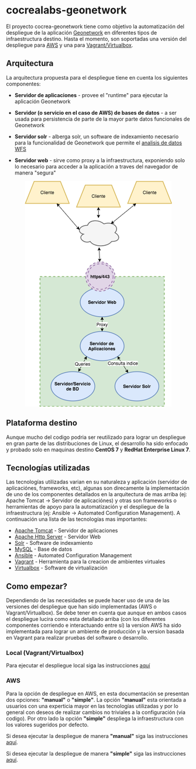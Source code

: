 # cocrealabs-geonetwork

El proyecto cocrea-geonetwork tiene como objetivo la automatización del despliegue de la aplicación [Geonetwork](http://geonetwork-opensource.org/) en diferentes tipos de infraestructura destino. Hasta el momento, son soportadas una versión del despliegue para [AWS](https://aws.amazon.com/) y una para [Vagrant/Virtualbox](https://www.vagrantup.com/docs/index.html).

## Arquitectura

La arquitectura propuesta para el despliegue tiene en cuenta los siguientes componentes:

* __Servidor de aplicaciones__ - provee el "runtime" para ejecutar la aplicación Geonetwork

* __Servidor (o servicio en el caso de AWS) de bases de datos__ - a ser usada para persistencia de parte de la mayor parte datos funcionales de Geonetwork

* __Servidor solr__ - alberga solr, un software de indexamiento necesario para la funcionalidad de Geonetwork que permite el [analisis de datos WFS](http://geonetwork-opensource.org/manuals/3.0.5/eng/users/user-guide/analyzing/data.html#analyzing-data)

* __Servidor web__ - sirve como proxy a la infraestructura, exponiendo solo lo necesario para acceder a la aplicación a traves del navegador de manera "segura"

<div style="text-align:center"><img src ="doc/img/infra_general.png" /></div>

## Plataforma destino

Aunque mucho del codigo podria ser reutilizado para lograr un despliegue en gran parte de las distribuciones de Linux, el desarrollo ha sido enfocado y probado solo en maquinas destino __CentOS 7__ y __RedHat Enterprise Linux 7__.

## Tecnologías utilizadas

Las tecnologías utilizadas varian en su naturaleza y aplicación (servidor de aplicaciónes, frameworks, etc), algunas son direcamente la implementación de uno de los componentes detallados en la arquitectura de mas arriba (ej: Apache Tomcat -> Servidor de aplicaciónes) y otras son frameworks o herramientas de apoyo para la automatización y el despliegue de la infraestructura (ej: Ansible -> Automated Configuration Management). A continuación una lista de las tecnologías mas importantes:

* [Apache Tomcat](https://tomcat.apache.org/) - Servidor de aplicaciones
* [Apache Http Server](https://httpd.apache.org/) - Servidor Web
* [Solr](http://lucene.apache.org/solr/) - Software de indexamiento
* [MySQL](https://www.mysql.com/) - Base de datos
* [Ansible](https://www.ansible.com/) - Automated Configuration Management
* [Vagrant](https://www.vagrantup.com/intro/index.html) - Herramienta para la creacion de ambientes virtuales
* [Virtualbox](https://www.virtualbox.org/wiki/Downloads) - Software de virtualización

## Como empezar?
Dependiendo de las necesidades se puede hacer uso de una de las versiones del despliegue que han sido implementadas (AWS o Vagrant/Virtualbox). Se debe tener en cuenta que aunque en ambos casos el despliegue lucira como esta detallado arriba (con los diferentes componentes corriendo e interactuando entre sí) la version AWS ha sido implementada para lograr un ambiente de producción y la version basada en Vagrant para realizar pruebas del software o desarrollo.

### Local (Vagrant/Virtualbox)
Para ejecutar el despliegue local siga las instrucciones [aquí](doc/vagrant_provision.md)

### AWS
Para la opción de despliegue en AWS, en esta documentación se presentan dos opciones: __"manual"__ o __"simple"__. La opción __"manual"__ esta orientada a usuarios con una experticia mayor en las tecnologías utilizadas y por lo general con deseos de realizar cambios no triviales a la configuración (via codigo). Por otro lado la opción __"simple"__ despliega la infraestructura con los valores sugeridos por defecto.

Si desea ejecutar la despliegue de manera __"manual"__ siga las instrucciones [aquí](doc/aws_provision_manual.md).

Si desea ejecutar la despliegue de manera __"simple"__ siga las instrucciones [aquí](doc/aws_provision_simple.md).
